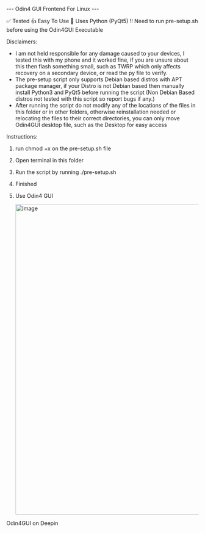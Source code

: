 --- Odin4 GUI Frontend For Linux ---

✅ Tested
👍 Easy To Use
🐍 Uses Python (PyQt5)
‼️ Need to run pre-setup.sh before using the Odin4GUI Executable

Disclaimers:
- I am not held responsible for any damage caused to your devices, I tested this with my phone and it worked fine, if you are unsure about this then flash something small, such as TWRP which only affects recovery on a secondary device, or read the py file to verify.
- The pre-setup script only supports Debian based distros with APT package manager, if your Distro is not Debian based then manually install Python3 and PyQt5 before running the script (Non Debian Based distros not tested with this script so report bugs if any.)
- After running the script do not modify any of the locations of the files in this folder or in other folders, otherwise reinstallation needed or relocating the files to their correct directories, you  can only move Odin4GUI desktop file, such as the Desktop for easy access

Instructions:
1) run chmod +x on the pre-setup.sh file
2) Open terminal in this folder
3) Run the script by running ./pre-setup.sh
4) Finished
5) Use Odin4 GUI

   <img width="1127" height="813" alt="image" src="https://github.com/user-attachments/assets/b9f1c428-e457-4426-91e8-4727f4872399" />
Odin4GUI on Deepin

